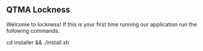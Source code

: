 ## QTMA Lockness

Welcome to lockness! If this is your first time running our application run the following commands.

cd installer && ./install.sh
